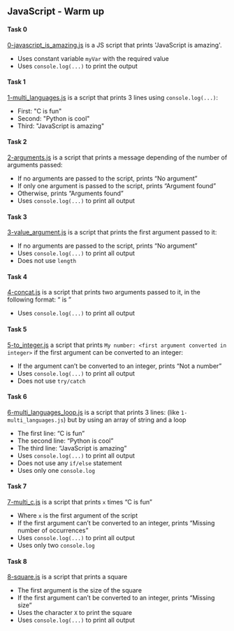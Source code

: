 ## JavaScript - Warm up

#### Task 0
[0-javascript_is_amazing.js](0-javascript_is_amazing.js) is a JS script that prints 'JavaScript is amazing'.
- Uses constant variable `myVar` with the required value
- Uses `console.log(...)` to print the output

#### Task 1
[1-multi_languages.js](1-multi_languages.js) is a script that prints 3 lines using `console.log(...)`:
- First: "C is fun"
- Second: "Python is cool"
- Third: "JavaScript is amazing"

#### Task 2
[2-arguments.js](2-arguments.js) is a script that prints a message depending of the number of arguments passed:
- If no arguments are passed to the script, prints “No argument”
- If only one argument is passed to the script, prints “Argument found”
- Otherwise, prints “Arguments found”
- Uses `console.log(...)` to print all output

#### Task 3
[3-value_argument.js](3-value_argument.js) is a script that prints the first argument passed to it:
- If no arguments are passed to the script, prints “No argument”
- Uses `console.log(...)` to print all output
- Does not use `length`

#### Task 4
[4-concat.js](4-concat.js) is a script that prints two arguments passed to it, in the following format: “ is ”
- Uses `console.log(...)` to print all output

#### Task 5
[5-to_integer.js](5-to_integer.js) a script that prints `My number: <first argument converted in integer>` if the first argument can be converted to an integer:
- If the argument can’t be converted to an integer, prints “Not a number”
- Uses `console.log(...)` to print all output
- Does not use `try/catch`

#### Task 6
[6-multi_languages_loop.js](6-multi_languages_loop.js) is a script that prints 3 lines: (like `1-multi_languages.js`) but by using an array of string and a loop
- The first line: “C is fun”
- The second line: “Python is cool”
- The third line: “JavaScript is amazing”
- Uses `console.log(...)` to print all output
- Does not use any `if/else` statement
- Uses only one `console.log`

#### Task 7
[7-multi_c.js](7-multi_c.js) is a script that prints `x` times “C is fun”
- Where `x` is the first argument of the script
- If the first argument can’t be converted to an integer, prints “Missing number of occurrences”
- Uses `console.log(...)` to print all output
- Uses only two `console.log`

#### Task 8
[8-square.js](8-square.js) is a script that prints a square
- The first argument is the size of the square
- If the first argument can’t be converted to an integer, prints “Missing size”
- Uses the character `X` to print the square
- Uses `console.log(...)` to print all output
